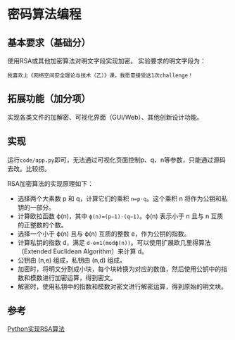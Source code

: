 # 密码算法编程
## 基本要求（基础分）
使用RSA或其他加密算法对明文字段实现加密。
实验要求的明文字段为：

```
我喜欢上《网络空间安全理论与技术（乙）》课，我愿意接受这1次challenge！
```

## 拓展功能（加分项）
实现各类文件的加解密、可视化界面（GUI/Web）、其他创新设计功能。

## 实现
运行`code/app.py`即可，无法通过可视化页面控制p、q、n等参数，只能通过源码去改。比较捞。

RSA加密算法的实现原理如下：
- 选择两个大素数 p 和 q，计算它们的乘积 `n=p⋅q`。这个乘积 n 将作为公钥和私钥的一部分。
- 计算欧拉函数 ϕ(n)，其中 `ϕ(n)=(p−1)⋅(q−1)`。ϕ(n) 表示小于 n 且与 n 互质的正整数的个数。
- 选择一个小于 ϕ(n) 且与 ϕ(n) 互质的整数 e，作为公钥的指数。
- 计算私钥的指数 d，满足 `d⋅e≡1(modϕ(n))`。可以使用扩展欧几里得算法（Extended Euclidean Algorithm）来计算 d。
- 公钥由 (n,e) 组成，私钥由 (n,d) 组成。
- 加密时，将明文分割成小块，每个块转换为对应的数值，然后使用公钥中的指数和模数进行加密运算，得到密文。
- 解密时，使用私钥中的指数和模数对密文进行解密运算，得到原始的明文块。

## 参考
[Python实现RSA算法](https://www.cnblogs.com/iHeling/p/14095583.html)